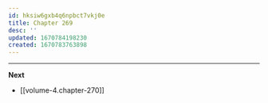 ```yaml
---
id: hksiw6gxb4q6npbct7vkj0e
title: Chapter 269
desc: ''
updated: 1670784198230
created: 1670783763898
---
```




____

**Next**
* [[volume-4.chapter-270]]